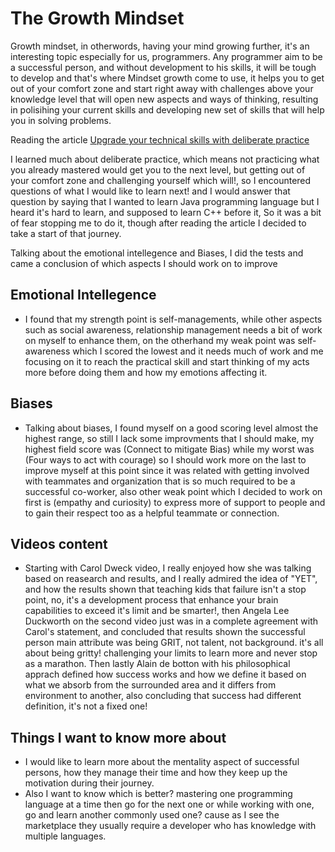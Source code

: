# **The Growth Mindset**

Growth mindset, in otherwords, having your mind growing further, it's an interesting topic especially for us, programmers. Any programmer aim to be a successful person, and without development to his skills, it will be tough to develop and that's where Mindset growth come to use, it helps you to get out of your comfort zone and start right away with challenges above your knowledge level that will open new aspects and ways of thinking, resulting in polisihing your current skills and developing new set of skills that will help you in solving problems.

Reading the article [Upgrade your technical skills with deliberate practice](https://web.archive.org/web/20160616225417/http://www.happybearsoftware.com/upgrade-your-technical-skills-with-deliberate-practice)

I learned much about deliberate practice, which means not practicing what you already mastered would get you to the next level, but getting out of your comfort zone and challenging yourself which will!, so I encountered questions of what I would like to learn next! and I would answer that question by saying that I wanted to learn Java programming language but I heard it's hard to learn, and supposed to learn C++ before it, So it was a bit of fear stopping me to do it, though after reading the article I decided to take a start of that journey.

Talking about the emotional intellegence and Biases, I did the tests and came a conclusion of which aspects I should work on to improve

## Emotional Intellegence

- I found that my strength point is self-managements, while other aspects such as social awareness, relationship management needs a bit of work on myself to enhance them, on the otherhand my weak point was self-awareness which I scored the lowest and it needs much of work and me focusing on it to reach the practical skill and start thinking of my acts more before doing them and how my emotions affecting it.

## Biases

- Talking about biases, I found myself on a good scoring level almost the highest range, so still I lack some improvments that I should make, my highest field score was (Connect to mitigate Bias) while my worst was (Four ways to act with courage) so I should work more on the last to improve myself at this point since it was related with getting involved with teammates and organization that is so much required to be a successful co-worker, also other weak point which I decided to work on first is (empathy and curiosity) to express more of support to people and to gain their respect too as a helpful teammate or connection.

## Videos content

- Starting with Carol Dweck video, I really enjoyed how she was talking based on reasearch and results, and I really admired the idea of "YET", and how the results shown that teaching kids that failure isn't a stop point, no, it's a development process that enhance your brain capabilities to exceed it's limit and be smarter!, then Angela Lee Duckworth on the second video just was in a complete agreement with Carol's statement, and concluded that results shown the successful person main attribute was being GRIT, not talent, not background. it's all about being gritty! challenging your limits to learn more and never stop as a marathon. Then lastly Alain de botton with his philosophical apprach defined how success works and how we define it based on what we absorb from the surrounded area and it differs from environment to another, also concluding that success had different definition, it's not a fixed one!

## Things I want to know more about

- I would like to learn more about the mentality aspect of successful persons, how they manage their time and how they keep up the motivation during their journey.
- Also I want to know which is better? mastering one programming language at a time then go for the next one or while working with one, go and learn another commonly used one? cause as I see the marketplace they usually require a developer who has knowledge with multiple languages.
